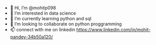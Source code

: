 - 👋 Hi, I’m @mohitp098
- 👀 I’m interested in data science
- 🌱 I’m currently learning python and sql
- 💞️ I’m looking to collaborate on python proggramming
- 📫 connect with me on linkedin  https://www.linkedin.com/in/mohit-pandey-34b50a120/

<!---
mohitp098/mohitp098 is a ✨ special ✨ repository because its `README.md` (this file) appears on your GitHub profile.
You can click the Preview link to take a look at your changes.
--->
